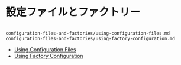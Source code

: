 # 設定ファイルとファクトリー

```{toctree}

configuration-files-and-factories/using-configuration-files.md
configuration-files-and-factories/using-factory-configuration.md
```

* [Using Configuration Files](./configuration-files-and-factories/using-configuration-files.md)
* [Using Factory Configuration](./configuration-files-and-factories/using-factory-configuration.md)